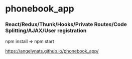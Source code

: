 # phonebook_app

### React/Redux/Thunk/Hooks/Private Routes/Code Splitting/AJAX/User registration
npm install => 
npm start

https://angelynats.github.io/phonebook_app/
